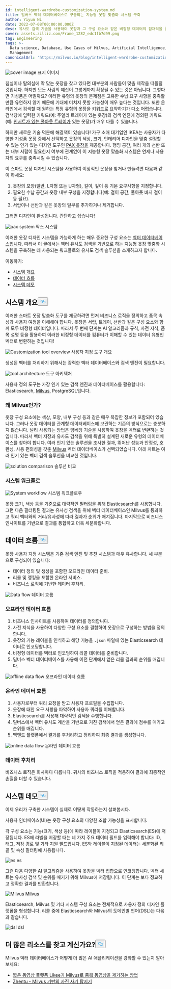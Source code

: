 ```yaml
---
id: intelligent-wardrobe-customization-system.md
title: 밀버스 벡터 데이터베이스로 구동되는 지능형 옷장 맞춤화 시스템 구축
author: Yiyun Ni
date: 2022-07-08T00:00:00.000Z
desc: 유사도 검색 기술을 사용하여 옷장과 그 구성 요소와 같은 비정형 데이터의 잠재력을 활용하세요!
cover: assets.zilliz.com/Frame_1282_edc1fb7d99.png
tag: Engineering
tags: >-
  Data science, Database, Use Cases of Milvus, Artificial Intelligence, Vector
  Management
canonicalUrl: 'https://milvus.io/blog/intelligent-wardrobe-customization-system.md'
---
```

<p>
  
   <span class="img-wrapper"> <img translate="no" src="https://assets.zilliz.com/Frame_1282_edc1fb7d99.png" alt="cover image" class="doc-image" id="cover-image" />
   </span> <span class="img-wrapper"> <span>표지 이미지</span> </span></p>
<p>침실이나 탈의실에 딱 맞는 옷장을 찾고 있다면 대부분의 사람들이 맞춤 제작을 떠올릴 것입니다. 하지만 모든 사람의 예산이 그렇게까지 확장될 수 있는 것은 아닙니다. 그렇다면 기성품은 어떨까요? 이러한 유형의 옷장의 문제점은 고유한 수납 요구 사항을 충족할 만큼 유연하지 않기 때문에 기대에 미치지 못할 가능성이 매우 높다는 것입니다. 또한 온라인에서 검색할 때 원하는 특정 유형의 옷장을 키워드로 요약하기가 다소 어렵습니다. 검색창에 입력한 키워드(예: 주얼리 트레이가 있는 옷장)와 검색 엔진에 정의된 키워드(예: <a href="https://www.ikea.com/us/en/p/komplement-pull-out-tray-with-insert-black-brown-s79249366/">인서트가 있는 풀아웃 트레이가</a> 있는 옷장)가 매우 다를 수 있습니다.</p>
<p>하지만 새로운 기술 덕분에 해결책이 있습니다! 가구 소매 대기업인 IKEA는 사용자가 다양한 기성품 옷장 중에서 선택하고 옷장의 색상, 크기, 인테리어 디자인을 맞춤 설정할 수 있는 인기 있는 디자인 도구인 <a href="https://www.ikea.com/us/en/rooms/bedroom/how-to/how-to-design-your-perfect-pax-wardrobe-pub8b76dda0">PAX 옷장을</a> 제공합니다. 행잉 공간, 여러 개의 선반 또는 내부 서랍이 필요한지 여부에 관계없이 이 지능형 옷장 맞춤화 시스템은 언제나 사용자의 요구를 충족시킬 수 있습니다.</p>
<p>이 스마트 옷장 디자인 시스템을 사용하여 이상적인 옷장을 찾거나 만들려면 다음과 같이 하세요:</p>
<ol>
<li>옷장의 모양(일반, L자형 또는 U자형), 길이, 깊이 등 기본 요구사항을 지정합니다.</li>
<li>필요한 수납 공간과 옷장 내부 구성을 지정합니다(예: 걸이 공간, 풀아웃 바지 걸이 등 필요).</li>
<li>서랍이나 선반과 같은 옷장의 일부를 추가하거나 제거합니다.</li>
</ol>
<p>그러면 디자인이 완성됩니다. 간단하고 쉽습니다!</p>
<p>
  
   <span class="img-wrapper"> <img translate="no" src="https://assets.zilliz.com/Pax_system_ff4c3fa182.png" alt="pax system" class="doc-image" id="pax-system" />
   </span> <span class="img-wrapper"> <span>팍스 시스템</span> </span></p>
<p>이러한 옷장 디자인 시스템을 가능하게 하는 매우 중요한 구성 요소는 <a href="https://zilliz.com/learn/what-is-vector-database">벡터 데이터베이스입니다</a>. 따라서 이 글에서는 벡터 유사도 검색을 기반으로 하는 지능형 옷장 맞춤화 시스템을 구축하는 데 사용되는 워크플로와 유사도 검색 솔루션을 소개하고자 합니다.</p>
<p>이동하기:</p>
<ul>
<li><a href="#System-overview">시스템 개요</a></li>
<li><a href="#Data-flow">데이터 흐름</a></li>
<li><a href="#System-demo">시스템 데모</a></li>
</ul>
<h2 id="System-Overview" class="common-anchor-header">시스템 개요<button data-href="#System-Overview" class="anchor-icon" translate="no">
      <svg translate="no"
        aria-hidden="true"
        focusable="false"
        height="20"
        version="1.1"
        viewBox="0 0 16 16"
        width="16"
      >
        <path
          fill="#0092E4"
          fill-rule="evenodd"
          d="M4 9h1v1H4c-1.5 0-3-1.69-3-3.5S2.55 3 4 3h4c1.45 0 3 1.69 3 3.5 0 1.41-.91 2.72-2 3.25V8.59c.58-.45 1-1.27 1-2.09C10 5.22 8.98 4 8 4H4c-.98 0-2 1.22-2 2.5S3 9 4 9zm9-3h-1v1h1c1 0 2 1.22 2 2.5S13.98 12 13 12H9c-.98 0-2-1.22-2-2.5 0-.83.42-1.64 1-2.09V6.25c-1.09.53-2 1.84-2 3.25C6 11.31 7.55 13 9 13h4c1.45 0 3-1.69 3-3.5S14.5 6 13 6z"
        ></path>
      </svg>
    </button></h2><p>이러한 스마트 옷장 맞춤화 도구를 제공하려면 먼저 비즈니스 로직을 정의하고 품목 속성과 사용자 여정을 이해해야 합니다. 옷장은 서랍, 트레이, 선반과 같은 구성 요소와 함께 모두 비정형 데이터입니다. 따라서 두 번째 단계는 AI 알고리즘과 규칙, 사전 지식, 품목 설명 등을 활용하여 이러한 비정형 데이터를 컴퓨터가 이해할 수 있는 데이터 유형인 벡터로 변환하는 것입니다!</p>
<p>
  
   <span class="img-wrapper"> <img translate="no" src="https://assets.zilliz.com/Customization_tool_overview_86d62e1730.png" alt="Customization tool overview" class="doc-image" id="customization-tool-overview" />
   </span> <span class="img-wrapper"> <span>사용자 지정 도구 개요</span> </span></p>
<p>생성된 벡터를 처리하기 위해서는 강력한 벡터 데이터베이스와 검색 엔진이 필요합니다.</p>
<p>
  
   <span class="img-wrapper"> <img translate="no" src="https://assets.zilliz.com/tool_architecutre_33fb646954.png" alt="tool architecture" class="doc-image" id="tool-architecture" />
   </span> <span class="img-wrapper"> <span>도구 아키텍처</span> </span></p>
<p>사용자 정의 도구는 가장 인기 있는 검색 엔진과 데이터베이스를 활용합니다: Elasticsearch, <a href="https://milvus.io/">Milvus</a>, PostgreSQL입니다.</p>
<h3 id="Why-Milvus" class="common-anchor-header">왜 Milvus인가?</h3><p>옷장 구성 요소에는 색상, 모양, 내부 구성 등과 같은 매우 복잡한 정보가 포함되어 있습니다. 그러나 옷장 데이터를 관계형 데이터베이스에 보관하는 기존의 방식으로는 충분하지 않습니다. 널리 사용되는 방법은 임베딩 기술을 사용하여 옷장을 벡터로 변환하는 것입니다. 따라서 벡터 저장과 유사도 검색을 위해 특별히 설계된 새로운 유형의 데이터베이스를 찾아야 합니다. 여러 인기 있는 솔루션을 조사한 결과, 뛰어난 성능과 안정성, 호환성, 사용 편의성을 갖춘 <a href="https://github.com/milvus-io/milvus">Milvus</a> 벡터 데이터베이스가 선택되었습니다. 아래 차트는 여러 인기 있는 벡터 검색 솔루션을 비교한 것입니다.</p>
<p>
  
   <span class="img-wrapper"> <img translate="no" src="https://assets.zilliz.com/Solution_comparison_d96b8f1dd5.png" alt="solution comparison" class="doc-image" id="solution-comparison" />
   </span> <span class="img-wrapper"> <span>솔루션 비교</span> </span></p>
<h3 id="System-workflow" class="common-anchor-header">시스템 워크플로</h3><p>
  
   <span class="img-wrapper"> <img translate="no" src="https://assets.zilliz.com/System_workflow_250c275ec1.png" alt="System workflow" class="doc-image" id="system-workflow" />
   </span> <span class="img-wrapper"> <span>시스템 워크플로우</span> </span></p>
<p>옷장 크기, 색상 등을 기준으로 대략적인 필터링을 위해 Elasticsearch를 사용합니다. 그런 다음 필터링된 결과는 유사성 검색을 위해 벡터 데이터베이스인 Milvus를 통과하고 쿼리 벡터와의 거리/유사성에 따라 결과가 순위가 매겨집니다. 마지막으로 비즈니스 인사이트를 기반으로 결과를 통합하고 더욱 세분화합니다.</p>
<h2 id="Data-flow" class="common-anchor-header">데이터 흐름<button data-href="#Data-flow" class="anchor-icon" translate="no">
      <svg translate="no"
        aria-hidden="true"
        focusable="false"
        height="20"
        version="1.1"
        viewBox="0 0 16 16"
        width="16"
      >
        <path
          fill="#0092E4"
          fill-rule="evenodd"
          d="M4 9h1v1H4c-1.5 0-3-1.69-3-3.5S2.55 3 4 3h4c1.45 0 3 1.69 3 3.5 0 1.41-.91 2.72-2 3.25V8.59c.58-.45 1-1.27 1-2.09C10 5.22 8.98 4 8 4H4c-.98 0-2 1.22-2 2.5S3 9 4 9zm9-3h-1v1h1c1 0 2 1.22 2 2.5S13.98 12 13 12H9c-.98 0-2-1.22-2-2.5 0-.83.42-1.64 1-2.09V6.25c-1.09.53-2 1.84-2 3.25C6 11.31 7.55 13 9 13h4c1.45 0 3-1.69 3-3.5S14.5 6 13 6z"
        ></path>
      </svg>
    </button></h2><p>옷장 사용자 지정 시스템은 기존 검색 엔진 및 추천 시스템과 매우 유사합니다. 세 부분으로 구성되어 있습니다:</p>
<ul>
<li>데이터 정의 및 생성을 포함한 오프라인 데이터 준비.</li>
<li>리콜 및 랭킹을 포함한 온라인 서비스.</li>
<li>비즈니스 로직에 기반한 데이터 후처리.</li>
</ul>
<p>
  
   <span class="img-wrapper"> <img translate="no" src="https://assets.zilliz.com/data_flow_d0d9fa0fca.png" alt="Data flow" class="doc-image" id="data-flow" />
   </span> <span class="img-wrapper"> <span>데이터 흐름</span> </span></p>
<h3 id="Offline-data-flow" class="common-anchor-header">오프라인 데이터 흐름</h3><ol>
<li>비즈니스 인사이트를 사용하여 데이터를 정의합니다.</li>
<li>사전 지식을 사용하여 다양한 구성 요소를 결합하여 옷장으로 구성하는 방법을 정의합니다.</li>
<li>옷장의 기능 레이블을 인식하고 해당 기능을 <code translate="no">.json</code> 파일에 있는 Elasticsearch 데이터로 인코딩합니다.</li>
<li>비정형 데이터를 벡터로 인코딩하여 리콜 데이터를 준비합니다.</li>
<li>밀버스 벡터 데이터베이스를 사용해 이전 단계에서 얻은 리콜 결과의 순위를 매깁니다.</li>
</ol>
<p>
  
   <span class="img-wrapper"> <img translate="no" src="https://assets.zilliz.com/offline_data_flow_f91ac9cf4c.png" alt="offline data flow" class="doc-image" id="offline-data-flow" />
   </span> <span class="img-wrapper"> <span>오프라인 데이터 흐름</span> </span></p>
<h3 id="Online-data-flow" class="common-anchor-header">온라인 데이터 흐름</h3><ol>
<li>사용자로부터 쿼리 요청을 받고 사용자 프로필을 수집합니다.</li>
<li>옷장에 대한 요구 사항을 파악하여 사용자 쿼리를 이해합니다.</li>
<li>Elasticsearch를 사용해 대략적인 검색을 수행합니다.</li>
<li>밀버스에서 벡터 유사도 계산을 기반으로 거친 검색에서 얻은 결과에 점수를 매기고 순위를 매깁니다.</li>
<li>백엔드 플랫폼에서 결과를 후처리하고 정리하여 최종 결과를 생성합니다.</li>
</ol>
<p>
  
   <span class="img-wrapper"> <img translate="no" src="https://assets.zilliz.com/online_data_flow_1f2af25cc3.png" alt="online data flow" class="doc-image" id="online-data-flow" />
   </span> <span class="img-wrapper"> <span>온라인 데이터 흐름</span> </span></p>
<h3 id="Data-post-processing" class="common-anchor-header">데이터 후처리</h3><p>비즈니스 로직은 회사마다 다릅니다. 귀사의 비즈니스 로직을 적용하여 결과에 최종적인 손질을 더할 수 있습니다.</p>
<h2 id="System-demo" class="common-anchor-header">시스템 데모<button data-href="#System-demo" class="anchor-icon" translate="no">
      <svg translate="no"
        aria-hidden="true"
        focusable="false"
        height="20"
        version="1.1"
        viewBox="0 0 16 16"
        width="16"
      >
        <path
          fill="#0092E4"
          fill-rule="evenodd"
          d="M4 9h1v1H4c-1.5 0-3-1.69-3-3.5S2.55 3 4 3h4c1.45 0 3 1.69 3 3.5 0 1.41-.91 2.72-2 3.25V8.59c.58-.45 1-1.27 1-2.09C10 5.22 8.98 4 8 4H4c-.98 0-2 1.22-2 2.5S3 9 4 9zm9-3h-1v1h1c1 0 2 1.22 2 2.5S13.98 12 13 12H9c-.98 0-2-1.22-2-2.5 0-.83.42-1.64 1-2.09V6.25c-1.09.53-2 1.84-2 3.25C6 11.31 7.55 13 9 13h4c1.45 0 3-1.69 3-3.5S14.5 6 13 6z"
        ></path>
      </svg>
    </button></h2><p>이제 우리가 구축한 시스템이 실제로 어떻게 작동하는지 살펴봅시다.</p>
<p>사용자 인터페이스(UI)는 옷장 구성 요소의 다양한 조합 가능성을 표시합니다.</p>
<p>각 구성 요소는 기능(크기, 색상 등)에 따라 레이블이 지정되고 Elasticsearch(ES)에 저장됩니다. ES에 라벨을 저장할 때는 네 가지 주요 데이터 필드를 입력해야 합니다: ID, 태그, 저장 경로 및 기타 지원 필드입니다. ES와 레이블이 지정된 데이터는 세분화된 리콜 및 속성 필터링에 사용됩니다.</p>
<p>
  
   <span class="img-wrapper"> <img translate="no" src="https://assets.zilliz.com/es_d5b0639610.png" alt="es" class="doc-image" id="es" />
   </span> <span class="img-wrapper"> <span>es</span> </span></p>
<p>그런 다음 다양한 AI 알고리즘을 사용하여 옷장을 벡터 집합으로 인코딩합니다. 벡터 세트는 유사성 검색 및 순위를 매기기 위해 Milvus에 저장됩니다. 이 단계는 보다 정교하고 정확한 결과를 반환합니다.</p>
<p>
  
   <span class="img-wrapper"> <img translate="no" src="https://assets.zilliz.com/Milvus_38dd93a439.jpeg" alt="Milvus" class="doc-image" id="milvus" />
   </span> <span class="img-wrapper"> <span>Milvus</span> </span></p>
<p>Elasticsearch, Milvus 및 기타 시스템 구성 요소는 전체적으로 사용자 정의 디자인 플랫폼을 형성합니다. 리콜 중에 Elasticsearch와 Milvus의 도메인별 언어(DSL)는 다음과 같습니다.</p>
<p>
  
   <span class="img-wrapper"> <img translate="no" src="https://assets.zilliz.com/dsl_df60097d23.png" alt="dsl" class="doc-image" id="dsl" />
   </span> <span class="img-wrapper"> <span>dsl</span> </span></p>
<h2 id="Looking-for-more-resources" class="common-anchor-header">더 많은 리소스를 찾고 계신가요?<button data-href="#Looking-for-more-resources" class="anchor-icon" translate="no">
      <svg translate="no"
        aria-hidden="true"
        focusable="false"
        height="20"
        version="1.1"
        viewBox="0 0 16 16"
        width="16"
      >
        <path
          fill="#0092E4"
          fill-rule="evenodd"
          d="M4 9h1v1H4c-1.5 0-3-1.69-3-3.5S2.55 3 4 3h4c1.45 0 3 1.69 3 3.5 0 1.41-.91 2.72-2 3.25V8.59c.58-.45 1-1.27 1-2.09C10 5.22 8.98 4 8 4H4c-.98 0-2 1.22-2 2.5S3 9 4 9zm9-3h-1v1h1c1 0 2 1.22 2 2.5S13.98 12 13 12H9c-.98 0-2-1.22-2-2.5 0-.83.42-1.64 1-2.09V6.25c-1.09.53-2 1.84-2 3.25C6 11.31 7.55 13 9 13h4c1.45 0 3-1.69 3-3.5S14.5 6 13 6z"
        ></path>
      </svg>
    </button></h2><p>Milvus 벡터 데이터베이스가 어떻게 더 많은 AI 애플리케이션을 강화할 수 있는지 알아보세요:</p>
<ul>
<li><a href="https://milvus.io/blog/2022-06-23-How-Short-video-Platform-Likee-Removes-Duplicate-Videos-with-Milvus.md">짧은 동영상 플랫폼 Likee가 Milvus로 중복 동영상을 제거하는 방법</a></li>
<li><a href="https://milvus.io/blog/2022-06-20-Zhentu-the-Photo-Fraud-Detector-Based-on-Milvus.md">Zhentu - Milvus 기반의 사진 사기 탐지기</a></li>
</ul>
